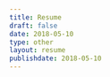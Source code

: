 ```yaml
---
title: Resume
draft: false 
date: 2018-05-10
type: other
layout: resume
publishdate: 2018-05-10
---
```

